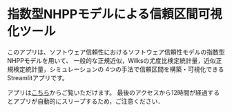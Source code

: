 # 指数型NHPPモデルによる信頼区間可視化ツール

このアプリは、ソフトウェア信頼性におけるソフトウェア信頼性モデルの指数型NHPPモデルを用いて、
一般的な正規近似，Wilksの尤度比検定統計量，近似正規検定統計量，シミュレーションの
4つの手法で信頼区間を構築・可視化できるStreamlitアプリです。

アプリは[こちら](https://nhppciapp-nuhz4diekcjfubpbak3ues.streamlit.app/)からご覧いただけます。
最後のアクセスから12時間が経過するとアプリが自動的にスリープするため，ご注意ください．
